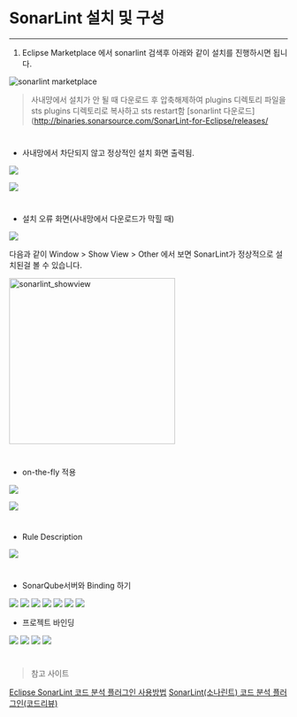 # SonarLint 설치 및 구성
---

1. Eclipse Marketplace 에서 sonarlint 검색후 아래와 같이 설치를 진행하시면 됩니다.

![sonarlint marketplace](images/Markerplace_sonarlint.png)

> 사내먕에서 설치가 안 될 때 다운로드 후 압축해제하여 plugins 디렉토리 파일을 sts plugins 디렉토리로 복사하고 sts restart함
  [sonarlint 다운로드](http://binaries.sonarsource.com/SonarLint-for-Eclipse/releases/

#
* 사내망에서 차단되지 않고 정상적인 설치 화면 출력됨.

![](images/Eclipse_sonarlint.png)

![](images/Eclipse_sonarlint2.png)

#
* 설치 오류 화면(사내망에서 다운로드가 막힐 때)

![](images/sonarlint_install_error.png)

다음과 같이 Window > Show View > Other 에서 보면 SonarLint가 정상적으로 설치된걸 볼 수 있습니다.

<img src="images/sonarlint_showview.png" alt="sonarlint_showview" width="300"/>

#
* on-the-fly 적용

![](images/sonarlint_onthefly_setup.png)

![](images/sonarlint_onthefly.png)

#
* Rule Description

![](images/Rule_Description.png)

#
* SonarQube서버와 Binding 하기

![](images/SonarLint_Bindings.png)
![](images/Connect_SonarQube.png)
![](images/SonarQube_Server_URL.png)
![](images/Choose_Auth_Method.png)
![](images/SonarQube_Auth_Token.png)
![](images/SonarQube_Connetin_Identifier.png)
![](images/Configuration_Completed.png)

* 프로젝트 바인딩

![](images/Bind_SonarQube_project.png)
![](images/Bind_SonarQube_project2.png)
![](images/Bind_SonarQube_project3.png)
![](images/Bind_SonarQube_project4.png)



# 
> 참고 사이트

[Eclipse SonarLint 코드 분석 플러그인 사용방법](https://www.mynotes.kr/eclipse-sonarlint-%EC%BD%94%EB%93%9C-%EB%B6%84%EC%84%9D-%ED%94%8C%EB%9F%AC%EA%B7%B8%EC%9D%B8-%EC%82%AC%EC%9A%A9%EB%B0%A9%EB%B2%95/)
[SonarLint(소나린트) 코드 분석 플러그인(코드리뷰)](https://blog.naver.com/zzang9ha/222048392057)
